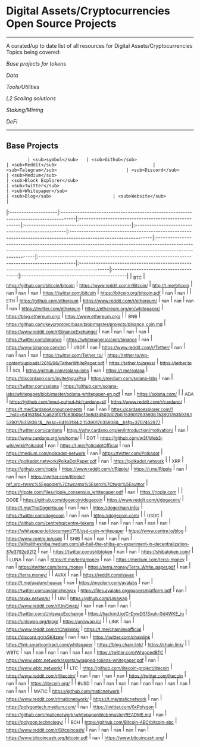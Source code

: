 # Digital Assets/Cryptocurrencies Open Source Projects

___
A curated/up to date list of all resources for Digital Assets/Cryptocurrencies
Topics being covered:

*Base projects for tokens*

*Data*

*Tools/Utilities*

*L2 Scaling solutions*

*Staking/Mining*

*DeFi*
___

<!-- [PLACEHOLDER_START:Base Projects] --> 
## Base Projects 

            | <sub>symbol</sub>   | <sub>Github</sub>                                                                   | <sub>Reddit</sub>                                    | <sub>Telegram</sub>                          | <sub>Discord</sub>                               | <sub>Medium</sub>                                                                                               | <sub>Block Explorer</sub>                                                                                                                                                              | <sub>Twitter</sub>                                                                           | <sub>Whitepaper</sub>                                                                     | <sub>Blog</sub>                       | <sub>Website</sub>                          |
|:--------------------|:------------------------------------------------------------------------------------|:-----------------------------------------------------|:---------------------------------------------|:-------------------------------------------------|:----------------------------------------------------------------------------------------------------------------|:---------------------------------------------------------------------------------------------------------------------------------------------------------------------------------------|:---------------------------------------------------------------------------------------------|:------------------------------------------------------------------------------------------|:--------------------------------------|:--------------------------------------------|
| <sub>BTC</sub>      | <sub>https://github.com/bitcoin/bitcoin</sub>                                       | <sub>https://www.reddit.com/r/Bitcoin/</sub>         | <sub>http://t.me/bitcoin</sub>               | <sub>nan</sub>                                   | <sub>nan</sub>                                                                                                  | <sub>nan</sub>                                                                                                                                                                         | <sub>https://twitter.com/bitcoin</sub>                                                       | <sub>https://bitcoin.org/bitcoin.pdf</sub>                                                | <sub>nan</sub>                        | <sub>nan</sub>                              |
| <sub>ETH</sub>      | <sub>https://github.com/ethereum</sub>                                              | <sub>https://www.reddit.com/r/ethereum/</sub>        | <sub>nan</sub>                               | <sub>nan</sub>                                   | <sub>nan</sub>                                                                                                  | <sub>nan</sub>                                                                                                                                                                         | <sub>https://twitter.com/ethereum</sub>                                                      | <sub>https://ethereum.org/en/whitepaper/</sub>                                            | <sub>https://blog.ethereum.org/</sub> | <sub>https://www.ethereum.org/</sub>        |
| <sub>BNB</sub>      | <sub>https://github.com/keycryptovc/base/blob/master/projects/binance_coin.md</sub> | <sub>https://www.reddit.com/r/BinanceExchange/</sub> | <sub>nan</sub>                               | <sub>nan</sub>                                   | <sub>nan</sub>                                                                                                  | <sub>nan</sub>                                                                                                                                                                         | <sub>https://twitter.com/binance</sub>                                                       | <sub>https://whitepaper.io/coin/binance</sub>                                             | <sub>nan</sub>                        | <sub>https://www.binance.com/en</sub>       |
| <sub>USDT</sub>     | <sub>nan</sub>                                                                      | <sub>https://www.reddit.com/r/Tether/</sub>          | <sub>nan</sub>                               | <sub>nan</sub>                                   | <sub>nan</sub>                                                                                                  | <sub>nan</sub>                                                                                                                                                                         | <sub>https://twitter.com/Tether_to/</sub>                                                    | <sub>https://tether.to/wp-content/uploads/2016/06/TetherWhitePaper.pdf</sub>              | <sub>https://tether.to/press/</sub>   | <sub>https://tether.to</sub>                |
| <sub>SOL</sub>      | <sub>https://github.com/solana-labs</sub>                                           | <sub>nan</sub>                                       | <sub>https://t.me/solana</sub>               | <sub>https://discordapp.com/invite/pquxPsq</sub> | <sub>https://medium.com/solana-labs</sub>                                                                       | <sub>nan</sub>                                                                                                                                                                         | <sub>https://twitter.com/solana</sub>                                                        | <sub>https://github.com/solana-labs/whitepaper/blob/master/solana-whitepaper-en.pdf</sub> | <sub>nan</sub>                        | <sub>https://solana.com/</sub>              |
| <sub>ADA</sub>      | <sub>https://github.com/input-output-hk/cardano-sl/</sub>                           | <sub>https://www.reddit.com/r/cardano/</sub>         | <sub>https://t.me/CardanoAnnouncements</sub> | <sub>nan</sub>                                   | <sub>nan</sub>                                                                                                  | <sub>https://cardanoexplorer.com/?__hstc=64163184.1ca529f07fc63b0bef3e8d3d503d02b0.1539017635936.1539017635936.1539017635936.1&__hssc=64163184.2.1539017635938&__hsfp=3707452877</sub> | <sub>https://twitter.com/cardano</sub>                                                       | <sub>https://why.cardano.org/en/introduction/motivation/</sub>                            | <sub>nan</sub>                        | <sub>https://www.cardano.org/en/home/</sub> |
| <sub>DOT</sub>      | <sub>https://github.com/w3f/Web3-wiki/wiki/Polkadot</sub>                           | <sub>nan</sub>                                       | <sub>https://t.me/PolkadotOfficial</sub>     | <sub>nan</sub>                                   | <sub>https://medium.com/polkadot-network</sub>                                                                  | <sub>nan</sub>                                                                                                                                                                         | <sub>https://twitter.com/Polkadot</sub>                                                      | <sub>https://polkadot.network/PolkaDotPaper.pdf</sub>                                     | <sub>nan</sub>                        | <sub>https://polkadot.network</sub>         |
| <sub>XRP</sub>      | <sub>https://github.com/ripple</sub>                                                | <sub>https://www.reddit.com/r/Ripple/</sub>          | <sub>https://t.me/Ripple</sub>               | <sub>nan</sub>                                   | <sub>nan</sub>                                                                                                  | <sub>nan</sub>                                                                                                                                                                         | <sub>https://twitter.com/Ripple?ref_src=twsrc%5Egoogle%7Ctwcamp%5Eserp%7Ctwgr%5Eauthor</sub> | <sub>https://ripple.com/files/ripple_consensus_whitepaper.pdf</sub>                       | <sub>nan</sub>                        | <sub>https://ripple.com</sub>               |
| <sub>DOGE</sub>     | <sub>https://github.com/dogecoin/dogecoin</sub>                                     | <sub>https://www.reddit.com/r/dogecoin/</sub>        | <sub>https://t.me/TheDogeHouse</sub>         | <sub>nan</sub>                                   | <sub>nan</sub>                                                                                                  | <sub>https://dogechain.info/</sub>                                                                                                                                                     | <sub>https://twitter.com/dogecoin</sub>                                                      | <sub>nan</sub>                                                                            | <sub>nan</sub>                        | <sub>https://dogecoin.com/</sub>            |
| <sub>USDC</sub>     | <sub>https://github.com/centrehq/centre-tokens</sub>                                | <sub>nan</sub>                                       | <sub>nan</sub>                               | <sub>nan</sub>                                   | <sub>nan</sub>                                                                                                  | <sub>nan</sub>                                                                                                                                                                         | <sub>nan</sub>                                                                               | <sub>https://whitepaper.io/document/716/usd-coin-whitepaper</sub>                         | <sub>https://www.centre.io/blog</sub> | <sub>https://www.centre.io/usdc</sub>       |
| <sub>SHIB</sub>     | <sub>nan</sub>                                                                      | <sub>nan</sub>                                       | <sub>nan</sub>                               | <sub>nan</sub>                                   | <sub>https://allhailtheshiba.medium.com/all-hail-the-shiba-an-experiment-in-decentralization-87e3792e92f2</sub> | <sub>nan</sub>                                                                                                                                                                         | <sub>https://twitter.com/shibtoken</sub>                                                     | <sub>nan</sub>                                                                            | <sub>nan</sub>                        | <sub>https://shibatoken.com/</sub>          |
| <sub>LUNA</sub>     | <sub>nan</sub>                                                                      | <sub>nan</sub>                                       | <sub>https://t.me/terramoney</sub>           | <sub>nan</sub>                                   | <sub>https://medium.com/terra-money</sub>                                                                       | <sub>nan</sub>                                                                                                                                                                         | <sub>https://twitter.com/terra_money</sub>                                                   | <sub>https://terra.money/Terra_White_paper.pdf</sub>                                      | <sub>nan</sub>                        | <sub>https://terra.money/</sub>             |
| <sub>AVAX</sub>     | <sub>nan</sub>                                                                      | <sub>https://reddit.com/r/avax</sub>                 | <sub>https://t.me/avalancheavax</sub>        | <sub>nan</sub>                                   | <sub>https://medium.com/avalabs</sub>                                                                           | <sub>nan</sub>                                                                                                                                                                         | <sub>https://twitter.com/avalancheavax</sub>                                                 | <sub>https://files.avalabs.org/papers/platform.pdf</sub>                                  | <sub>nan</sub>                        | <sub>https://avax.network/</sub>            |
| <sub>UNI</sub>      | <sub>https://github.com/Uniswap</sub>                                               | <sub>https://www.reddit.com/r/UniSwap/</sub>         | <sub>nan</sub>                               | <sub>nan</sub>                                   | <sub>nan</sub>                                                                                                  | <sub>nan</sub>                                                                                                                                                                         | <sub>https://twitter.com/UniswapExchange</sub>                                               | <sub>https://hackmd.io/C-DvwDSfSxuh-Gd4WKE_ig</sub>                                       | <sub>https://uniswap.org/blog/</sub>  | <sub>https://uniswap.io/</sub>              |
| <sub>LINK</sub>     | <sub>nan</sub>                                                                      | <sub>https://www.reddit.com/r/Chainlink/</sub>       | <sub>https://t.me/chainlinkofficial</sub>    | <sub>https://discord.gg/aSK4zew</sub>            | <sub>nan</sub>                                                                                                  | <sub>nan</sub>                                                                                                                                                                         | <sub>https://twitter.com/chainlink</sub>                                                     | <sub>https://link.smartcontract.com/whitepaper</sub>                                      | <sub>https://blog.chain.link/</sub>   | <sub>https://chain.link/</sub>              |
| <sub>WBTC</sub>     | <sub>nan</sub>                                                                      | <sub>nan</sub>                                       | <sub>nan</sub>                               | <sub>nan</sub>                                   | <sub>nan</sub>                                                                                                  | <sub>nan</sub>                                                                                                                                                                         | <sub>https://twitter.com/WrappedBTC</sub>                                                    | <sub>https://www.wbtc.network/assets/wrapped-tokens-whitepaper.pdf</sub>                  | <sub>nan</sub>                        | <sub>https://www.wbtc.network/</sub>        |
| <sub>LTC</sub>      | <sub>https://github.com/litecoin-project/litecoin</sub>                             | <sub>https://www.reddit.com/r/litecoin/</sub>        | <sub>nan</sub>                               | <sub>nan</sub>                                   | <sub>nan</sub>                                                                                                  | <sub>nan</sub>                                                                                                                                                                         | <sub>https://twitter.com/litecoin</sub>                                                      | <sub>nan</sub>                                                                            | <sub>nan</sub>                        | <sub>https://litecoin.org/</sub>            |
| <sub>BUSD</sub>     | <sub>nan</sub>                                                                      | <sub>nan</sub>                                       | <sub>nan</sub>                               | <sub>nan</sub>                                   | <sub>nan</sub>                                                                                                  | <sub>nan</sub>                                                                                                                                                                         | <sub>nan</sub>                                                                               | <sub>nan</sub>                                                                            | <sub>nan</sub>                        | <sub>nan</sub>                              |
| <sub>MATIC</sub>    | <sub>https://github.com/maticnetwork</sub>                                          | <sub>https://www.reddit.com/r/maticnetwork/</sub>    | <sub>https://t.me/maticnetwork</sub>         | <sub>nan</sub>                                   | <sub>https://polygontech.medium.com/</sub>                                                                      | <sub>nan</sub>                                                                                                                                                                         | <sub>https://twitter.com/0xPolygon</sub>                                                     | <sub>https://github.com/maticnetwork/whitepaper/blob/master/README.md</sub>               | <sub>nan</sub>                        | <sub>https://polygon.technology/</sub>      |
| <sub>BCH</sub>      | <sub>https://github.com/Bitcoin-ABC/bitcoin-abc</sub>                               | <sub>https://www.reddit.com/r/Bitcoincash/</sub>     | <sub>nan</sub>                               | <sub>nan</sub>                                   | <sub>nan</sub>                                                                                                  | <sub>nan</sub>                                                                                                                                                                         | <sub>nan</sub>                                                                               | <sub>https://www.bitcoincash.org/bitcoin.pdf</sub>                                        | <sub>nan</sub>                        | <sub>https://www.bitcoincash.org/</sub>     |<!-- [PLACEHOLDER_END:Base Projects] -->